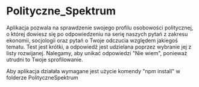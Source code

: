 # Polityczne_Spektrum
Aplikacja pozwala na sprawdzenie swojego profilu osobowości politycznej, o której dowiesz się po odpowiedzeniu na serię naszych pytań z zakresu ekonomii, socjologii oraz pytań o Twoje odczucia względem jakiegoś tematu. Test jest krótki, a odpowiedź jest udzielana poprzez wybranie jej z listy rozwijanej. Nalegamy, aby unikać odpowiedzi "Nie wiem", ponieważ utrudni to Twoje sprofilowanie.

Aby aplikacja działała wymagane jest użycie komendy "npm install" w folderze PolityczneSpektrum

